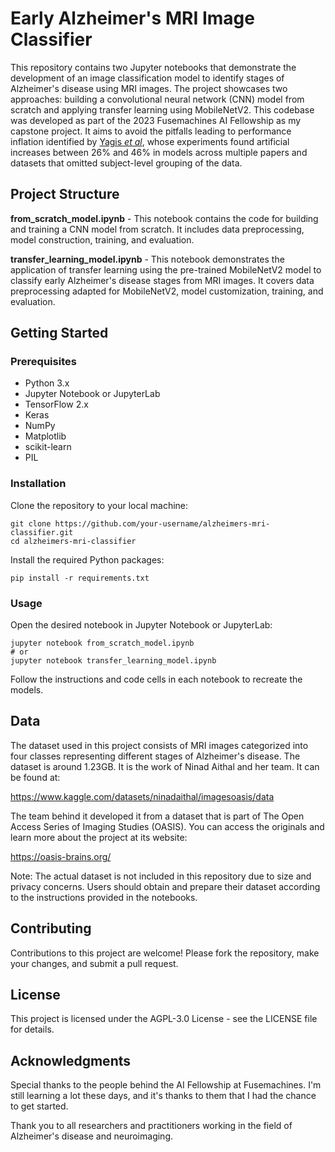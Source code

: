 # Early Alzheimer's MRI Image Classifier
This repository contains two Jupyter notebooks that demonstrate the development of an image classification model to identify stages of Alzheimer's disease using MRI images. The project showcases two approaches: building a convolutional neural network (CNN) model from scratch and applying transfer learning using MobileNetV2. This codebase was developed as part of the 2023 Fusemachines AI Fellowship as my capstone project. It aims to avoid the pitfalls leading to performance inflation identified by [Yagis *et al*](https://doi.org/10.1038/s41598-021-01681-w), whose experiments found artificial increases between 26% and 46% in models across multiple papers and datasets that omitted subject-level grouping of the data.

## Project Structure
**from_scratch_model.ipynb** - This notebook contains the code for building and training a CNN model from scratch. It includes data preprocessing, model construction, training, and evaluation.

**transfer_learning_model.ipynb** - This notebook demonstrates the application of transfer learning using the pre-trained MobileNetV2 model to classify early Alzheimer's disease stages from MRI images. It covers data preprocessing adapted for MobileNetV2, model customization, training, and evaluation.

## Getting Started
### Prerequisites
- Python 3.x
- Jupyter Notebook or JupyterLab
- TensorFlow 2.x
- Keras
- NumPy
- Matplotlib
- scikit-learn
- PIL

### Installation
Clone the repository to your local machine:

```
git clone https://github.com/your-username/alzheimers-mri-classifier.git
cd alzheimers-mri-classifier
```
Install the required Python packages:

```
pip install -r requirements.txt
```

### Usage
Open the desired notebook in Jupyter Notebook or JupyterLab:

```
jupyter notebook from_scratch_model.ipynb
# or
jupyter notebook transfer_learning_model.ipynb
```

Follow the instructions and code cells in each notebook to recreate the models.

## Data
The dataset used in this project consists of MRI images categorized into four classes representing different stages of Alzheimer's disease. 
The dataset is around 1.23GB. It is the work of Ninad Aithal and her team. It can be found at:

https://www.kaggle.com/datasets/ninadaithal/imagesoasis/data

The team behind it developed it from a dataset that is part of The Open Access Series of Imaging Studies (OASIS). You can access the originals and learn more about the project at its website:

https://oasis-brains.org/

Note: The actual dataset is not included in this repository due to size and privacy concerns. Users should obtain and prepare their dataset according to the instructions provided in the notebooks.

## Contributing
Contributions to this project are welcome! Please fork the repository, make your changes, and submit a pull request.

## License
This project is licensed under the AGPL-3.0 License - see the LICENSE file for details.

## Acknowledgments

Special thanks to the people behind the AI Fellowship at Fusemachines. I'm still learning a lot these days, and it's thanks to them that I had the chance to get started.

Thank you to all researchers and practitioners working in the field of Alzheimer's disease and neuroimaging.
